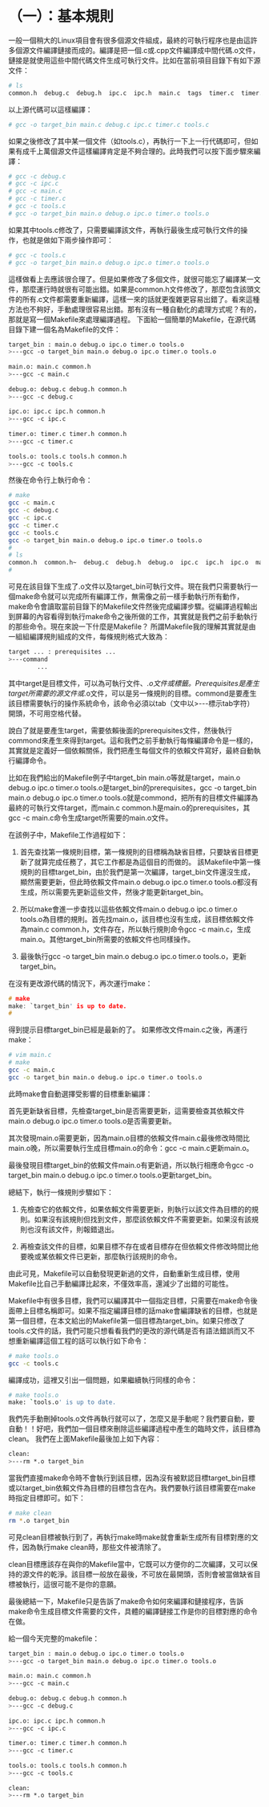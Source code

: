 # （一）：基本規則


一般一個稍大的Linux項目會有很多個源文件組成，最終的可執行程序也是由這許多個源文件編譯鏈接而成的。編譯是把一個.c或.cpp文件編譯成中間代碼.o文件，鏈接是就使用這些中間代碼文件生成可執行文件。比如在當前項目目錄下有如下源文件：


```sh
# ls  
common.h  debug.c  debug.h  ipc.c  ipc.h  main.c  tags  timer.c  timer.h  tools.c  tools.h   
```

以上源代碼可以這樣編譯：


```sh
# gcc -o target_bin main.c debug.c ipc.c timer.c tools.c 
```

如果之後修改了其中某一個文件（如tools.c），再執行一下上一行代碼即可，但如果有成千上萬個源文件這樣編譯肯定是不夠合理的。此時我們可以按下面步驟來編譯：


```sh
# gcc -c debug.c  
# gcc -c ipc.c  
# gcc -c main.c  
# gcc -c timer.c  
# gcc -c tools.c  
# gcc -o target_bin main.o debug.o ipc.o timer.o tools.o  
```

如果其中tools.c修改了，只需要編譯該文件，再執行最後生成可執行文件的操作，也就是做如下兩步操作即可：


```sh
# gcc -c tools.c  
# gcc -o target_bin main.o debug.o ipc.o timer.o tools.o  
```

這樣做看上去應該很合理了。但是如果修改了多個文件，就很可能忘了編譯某一文件，那麼運行時就很有可能出錯。如果是common.h文件修改了，那麼包含該頭文件的所有.c文件都需要重新編譯，這樣一來的話就更復雜更容易出錯了。看來這種方法也不夠好，手動處理很容易出錯。那有沒有一種自動化的處理方式呢？有的，那就是寫一個Makefile來處理編譯過程。
下面給一個簡單的Makefile，在源代碼目錄下建一個名為Makefile的文件：


```sh
target_bin : main.o debug.o ipc.o timer.o tools.o  
>---gcc -o target_bin main.o debug.o ipc.o timer.o tools.o  
   
main.o: main.c common.h                                                                                                                                                                     
>---gcc -c main.c  
   
debug.o: debug.c debug.h common.h  
>---gcc -c debug.c  
   
ipc.o: ipc.c ipc.h common.h  
>---gcc -c ipc.c  
   
timer.o: timer.c timer.h common.h  
>---gcc -c timer.c  
   
tools.o: tools.c tools.h common.h  
>---gcc -c tools.c  
```

然後在命令行上執行命令：

```sh
# make   
gcc -c main.c  
gcc -c debug.c  
gcc -c ipc.c  
gcc -c timer.c  
gcc -c tools.c  
gcc -o target_bin main.o debug.o ipc.o timer.o tools.o  
#  
# ls  
common.h  common.h~  debug.c  debug.h  debug.o  ipc.c  ipc.h  ipc.o  main.c  main.o  Makefile  Makefile~  tags  target_bin  timer.c  timer.h  timer.o  tools.c  tools.h  tools.o  
#  
```

可見在該目錄下生成了.o文件以及target_bin可執行文件。現在我們只需要執行一個make命令就可以完成所有編譯工作，無需像之前一樣手動執行所有動作，make命令會讀取當前目錄下的Makefile文件然後完成編譯步驟。從編譯過程輸出到屏幕的內容看得到執行make命令之後所做的工作，其實就是我們之前手動執行的那些命令。現在來說一下什麼是Makefile？
所謂Makefile我的理解其實就是由一組組編譯規則組成的文件，每條規則格式大致為：


```sh
target ... : prerequisites ...   
>---command  
        ...  
```

其中target是目標文件，可以為可執行文件、*.o文件或標籤。Prerequisites是產生target所需要的源文件或*.o文件，可以是另一條規則的目標。commond是要產生該目標需要執行的操作系統命令，該命令必須以tab（文中以>---標示tab字符）開頭，不可用空格代替。

說白了就是要產生target，需要依賴後面的prerequisites文件，然後執行commond來產生來得到target。這和我們之前手動執行每條編譯命令是一樣的，其實就是定義好一個依賴關係，我們把產生每個文件的依賴文件寫好，最終自動執行編譯命令。

比如在我們給出的Makefile例子中target_bin main.o等就是target，main.o debug.o ipc.o timer.o tools.o是target_bin的prerequisites，gcc -o target_bin main.o debug.o ipc.o timer.o tools.o就是commond，把所有的目標文件編譯為最終的可執行文件target，而main.c common.h是main.o的prerequisites，其gcc -c main.c命令生成target所需要的main.o文件。

在該例子中，Makefile工作過程如下：

1. 首先查找第一條規則目標，第一條規則的目標稱為缺省目標，只要缺省目標更新了就算完成任務了，其它工作都是為這個目的而做的。 該Makefile中第一條規則的目標target_bin，由於我們是第一次編譯，target_bin文件還沒生成，顯然需要更新，但此時依賴文件main.o debug.o ipc.o timer.o tools.o都沒有生成，所以需要先更新這些文件，然後才能更新target_bin。

2. 所以make會進一步查找以這些依賴文件main.o debug.o ipc.o timer.o tools.o為目標的規則。首先找main.o，該目標也沒有生成，該目標依賴文件為main.c common.h，文件存在，所以執行規則命令gcc -c main.c，生成main.o。其他target_bin所需要的依賴文件也同樣操作。

3. 最後執行gcc -o target_bin main.o debug.o ipc.o timer.o tools.o，更新target_bin。

在沒有更改源代碼的情況下，再次運行make：

```c
# make  
make: `target_bin' is up to date.  
#  
```

得到提示目標target_bin已經是最新的了。
如果修改文件main.c之後，再運行make：

```sh
# vim main.c  
# make  
gcc -c main.c  
gcc -o target_bin main.o debug.o ipc.o timer.o tools.o  
```

此時make會自動選擇受影響的目標重新編譯：

首先更新缺省目標，先檢查target_bin是否需要更新，這需要檢查其依賴文件main.o debug.o ipc.o timer.o tools.o是否需要更新。

其次發現main.o需要更新，因為main.o目標的依賴文件main.c最後修改時間比main.o晚，所以需要執行生成目標main.o的命令：gcc -c main.c更新main.o。

最後發現目標target_bin的依賴文件main.o有更新過，所以執行相應命令gcc -o target_bin main.o debug.o ipc.o timer.o tools.o更新target_bin。

總結下，執行一條規則步驟如下：

1. 先檢查它的依賴文件，如果依賴文件需要更新，則執行以該文件為目標的的規則。如果沒有該規則但找到文件，那麼該依賴文件不需要更新。如果沒有該規則也沒有該文件，則報錯退出。

2. 再檢查該文件的目標，如果目標不存在或者目標存在但依賴文件修改時間比他要晚或某依賴文件已更新，那麼執行該規則的命令。

由此可見，Makefile可以自動發現更新過的文件，自動重新生成目標，使用Makefile比自己手動編譯比起來，不僅效率高，還減少了出錯的可能性。
 
Makefile中有很多目標，我們可以編譯其中一個指定目標，只需要在make命令後面帶上目標名稱即可。如果不指定編譯目標的話make會編譯缺省的目標，也就是第一個目標，在本文給出的Makefile第一個目標為target_bin。如果只修改了tools.c文件的話，我們可能只想看看我們的更改的源代碼是否有語法錯誤而又不想重新編譯這個工程的話可以執行如下命令：


```sh
# make tools.o   
gcc -c tools.c 
```

編譯成功，這裡又引出一個問題，如果繼續執行同樣的命令：

```sh
# make tools.o  
make: `tools.o' is up to date.  
```

我們先手動刪掉tools.o文件再執行就可以了，怎麼又是手動呢？我們要自動，要自動！！好吧，我們加一個目標來刪除這些編譯過程中產生的臨時文件，該目標為clean。
我們在上面Makefile最後加上如下內容：

```sh
clean:  
>---rm *.o target_bin  
```

當我們直接make命令時不會執行到該目標，因為沒有被默認目標target_bin目標或以target_bin依賴文件為目標的目標包含在內。我們要執行該目標需要在make時指定目標即可。如下：

```sh
# make clean  
rm *.o target_bin  
```

可見clean目標被執行到了，再執行make時make就會重新生成所有目標對應的文件，因為執行make clean時，那些文件被清除了。

clean目標應該存在與你的Makefile當中，它既可以方便你的二次編譯，又可以保持的源文件的乾淨。該目標一般放在最後，不可放在最開頭，否則會被當做缺省目標被執行，這很可能不是你的意願。

最後總結一下，Makefile只是告訴了make命令如何來編譯和鏈接程序，告訴make命令生成目標文件需要的文件，具體的編譯鏈接工作是你的目標對應的命令在做。

給一個今天完整的makefile：


```sh
target_bin : main.o debug.o ipc.o timer.o tools.o  
>---gcc -o target_bin main.o debug.o ipc.o timer.o tools.o  
   
main.o: main.c common.h                                                                                                                                                                     
>---gcc -c main.c  
   
debug.o: debug.c debug.h common.h  
>---gcc -c debug.c  
   
ipc.o: ipc.c ipc.h common.h  
>---gcc -c ipc.c  
   
timer.o: timer.c timer.h common.h  
>---gcc -c timer.c  
   
tools.o: tools.c tools.h common.h  
>---gcc -c tools.c  
   
clean:  
>---rm *.o target_bin  
```




